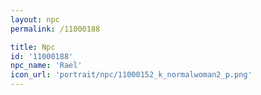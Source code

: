 ```yaml
---
layout: npc
permalink: /11000188

title: Npc
id: '11000188'
npc_name: 'Rael'
icon_url: 'portrait/npc/11000152_k_normalwoman2_p.png'
---
```

